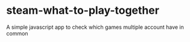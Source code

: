 # steam-what-to-play-together
A simple javascript app to check which games multiple account have in common
